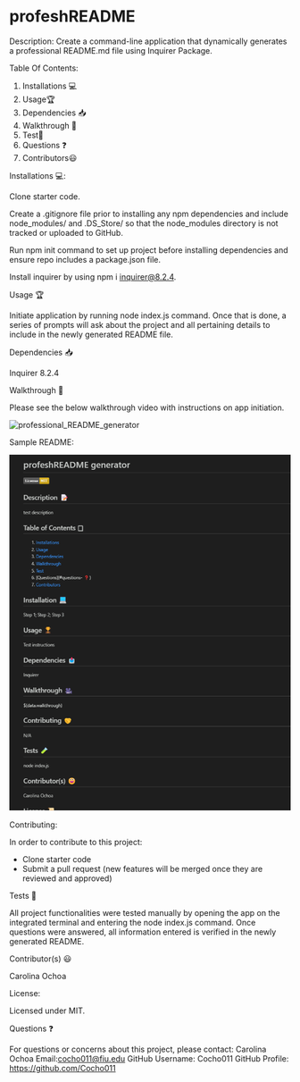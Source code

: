 # profeshREADME

Description: 
Create a command-line application that dynamically generates a professional README.md file using Inquirer Package. 

Table Of Contents: 
1. Installations 💻
2. Usage🏆
3. Dependencies 📥
4. Walkthrough 🎥
4. Test🧪
5. Questions ❓
6. Contributors😃

Installations 💻:

Clone starter code. 

Create a .gitignore file prior to installing any npm dependencies and include node_modules/ and .DS_Store/ so that the node_modules directory is not tracked or uploaded to GitHub. 

Run npm init command to set up project before installing dependencies and ensure repo includes a package.json file. 

Install inquirer by using npm i inquirer@8.2.4. 

Usage 🏆

Initiate application by running node index.js command. Once that is done, a series of prompts will ask about the project and all pertaining details to include in the newly generated README file. 

Dependencies 📥

Inquirer 8.2.4

Walkthrough 🎥 

Please see the below walkthrough video with instructions on app initiation.

![professional_README_generator](https://github.com/Cocho011/profeshREADME/assets/144750066/043f4ab4-90a7-4cf8-9618-ed29c39b7531)


Sample README:

![alt text](<Markdown/SAMPLE README .png>)

Contributing:

In order to contribute to this project:
- Clone starter code
- Submit a pull request (new features will be merged once they are reviewed and approved)

Tests 🧪

All project functionalities were tested manually by opening the app on the integrated terminal and entering the node index.js command. Once questions were answered, all information entered is verified in the newly generated README. 

Contributor(s) 😃

Carolina Ochoa

License: 

Licensed under MIT. 

Questions ❓

For questions or concerns about this project, please contact:
Carolina Ochoa
Email:cocho011@fiu.edu
GitHub Username: Cocho011
GitHub Profile: https://github.com/Cocho011





